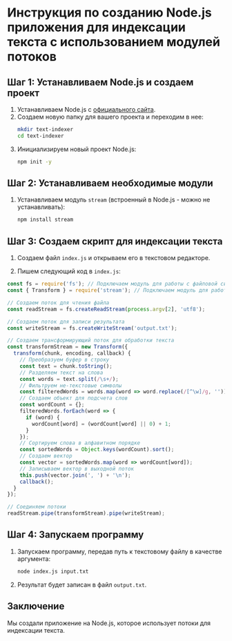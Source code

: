 # Инструкция по созданию Node.js приложения для индексации текста с использованием модулей потоков

## Шаг 1: Устанавливаем Node.js и создаем проект

1. Устанавливаем Node.js с [официального сайта](https://nodejs.org/).
2. Создаем новую папку для вашего проекта и переходим в нее:
   ```bash
   mkdir text-indexer
   cd text-indexer
   ```
3. Инициализируем новый проект Node.js:
   ```bash
   npm init -y
   ```

## Шаг 2: Устанавливаем необходимые модули

1. Устанавливаем модуль `stream` (встроенный в Node.js - можно не устанавливать):
   ```bash
   npm install stream
   ```

## Шаг 3: Создаем скрипт для индексации текста

1. Создаем файл `index.js` и открываем его в текстовом редакторе.

2. Пишем следующий код в `index.js`:

```javascript:index.js
const fs = require('fs'); // Подключаем модуль для работы с файловой системой
const { Transform } = require('stream'); // Подключаем модуль для работы с потоками

// Создаем поток для чтения файла
const readStream = fs.createReadStream(process.argv[2], 'utf8');

// Создаем поток для записи результата
const writeStream = fs.createWriteStream('output.txt');

// Создаем трансформирующий поток для обработки текста
const transformStream = new Transform({
  transform(chunk, encoding, callback) {
    // Преобразуем буфер в строку
    const text = chunk.toString();
    // Разделяем текст на слова
    const words = text.split(/\s+/);
    // Фильтруем не-текстовые символы
    const filteredWords = words.map(word => word.replace(/[^\w]/g, ''));
    // Создаем объект для подсчета слов
    const wordCount = {};
    filteredWords.forEach(word => {
      if (word) {
        wordCount[word] = (wordCount[word] || 0) + 1;
      }
    });
    // Сортируем слова в алфавитном порядке
    const sortedWords = Object.keys(wordCount).sort();
    // Создаем вектор
    const vector = sortedWords.map(word => wordCount[word]);
    // Записываем вектор в выходной поток
    this.push(vector.join(', ') + '\n');
    callback();
  }
});

// Соединяем потоки
readStream.pipe(transformStream).pipe(writeStream);
```

## Шаг 4: Запускаем программу

1. Запускаем программу, передав путь к текстовому файлу в качестве аргумента:
   ```bash
   node index.js input.txt
   ```

2. Результат будет записан в файл `output.txt`.

## Заключение

Мы создали приложение на Node.js, которое использует потоки для индексации текста. 
